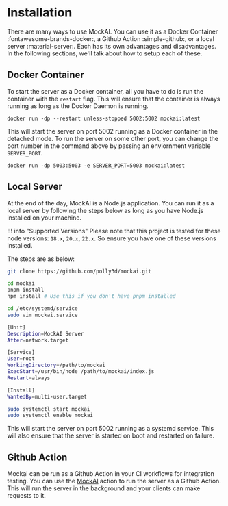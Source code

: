# Installation

There are many ways to use MockAI. You can use it as a Docker Container :fontawesome-brands-docker:, a Github Action :simple-github:, or a local server :material-server:. Each has its own advantages and disadvantages. In the following sections, we'll talk about how to setup each of these.

## Docker Container

To start the server as a Docker container, all you have to do is run the container with the `restart` flag. This will ensure that the container is always running as long as the Docker Daemon is running.

```shell title="Running the Server"
docker run -dp --restart unless-stopped 5002:5002 mockai:latest
```
This will start the server on port 5002 running as a Docker container in the detached mode. To run the server on some other port, you can change the port number in the command above by passing an enviornment variable `SERVER_PORT`.

```shell title="Running the Server on a different port"
docker run -dp 5003:5003 -e SERVER_PORT=5003 mockai:latest
```

## Local Server
At the end of the day, MockAI is a Node.js application. You can run it as a local server by following the steps below as long as you have Node.js installed on your machine.

!!! info "Supported Versions"
    Please note that this project is tested for these node versions: `18.x`, `20.x`, `22.x`. So ensure you have one of these versions installed.

The steps are as below:

```bash title="Cloning the Repository"
git clone https://github.com/polly3d/mockai.git
```

```bash title="Installing Dependencies"
cd mockai
pnpm install
npm install # Use this if you don't have pnpm installed
```

```bash title="Creating a systemd service"
cd /etc/systemd/service
sudo vim mockai.service
```

```bash title="mockai.service"
[Unit]
Description=MockAI Server
After=network.target

[Service]
User=root
WorkingDirectory=/path/to/mockai
ExecStart=/usr/bin/node /path/to/mockai/index.js
Restart=always

[Install]
WantedBy=multi-user.target
```

```bash title="Starting the Service"
sudo systemctl start mockai
sudo systemctl enable mockai
```

This will start the server on port 5002 running as a systemd service. This will also ensure that the server is started on boot and restarted on failure.

## Github Action
Mockai can be run as a Github Action in your CI workflows for integration testing. You can use the [MockAI](https://github.com/marketplace/actions/mockai) action to run the server as a Github Action. This will run the server in the background and your clients can make requests to it.